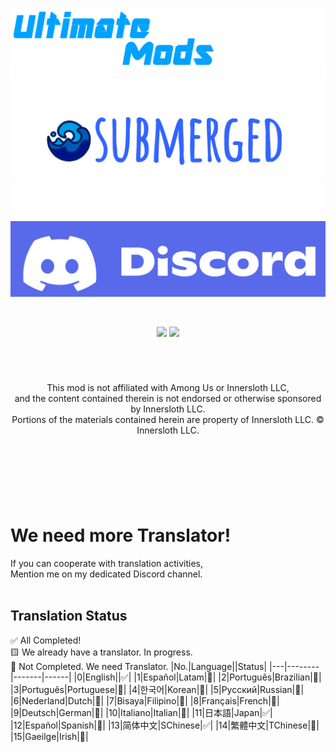 [![Logo](./Images/UltimateModsWiki.png)](https://github.com/Dekokiyo/UltimateMods/wiki)
[![Submerged](./Images/Submerged.png)](https://github.com/SubmergedAmongUs/Submerged)
[![Discord](./Images/Discord.png)](https://discord.gg/hNs7fB5ABQ)

<br>
<p align="center">
<a href="https://github.com/DekoKiyo/UltimateMods/releases/"><img src="https://badgen.net/github/release/Dekokiyo/UltimateMods"></a>
<a href="https://github.com/DekoKiyo/UltimateMods/releases/"><img src="https://badgen.net/github/assets-dl/Dekokiyo/UltimateMods"></a>
</p>
<br>

#
<p align="center">
This mod is not affiliated with Among Us or Innersloth LLC,
<br>and the content contained therein is not endorsed or otherwise sponsored by Innersloth LLC.
<br>Portions of the materials contained herein are property of Innersloth LLC. © Innersloth LLC.
</p>
<br>

#
<br>
<br>

# We need more **Translator**!
If you can cooperate with translation activities,<br>
Mention me on my dedicated Discord channel.<br>
<br>

## Translation Status
✅ All Completed!<br>
🟨 We already have a translator. In progress.<br>
🛑 Not Completed. We need Translator.
|No.|Language||Status|
|---|--------|-------|------|
|0|English||✅|
|1|Español|Latam|🛑|
|2|Português|Brazilian|🛑|
|3|Português|Portuguese|🛑|
|4|한국어|Korean|🛑|
|5|Русский|Russian|🛑|
|6|Nederland|Dutch|🛑|
|7|Bisaya|Filipino|🛑|
|8|Français|French|🛑|
|9|Deutsch|German|🛑|
|10|Italiano|Italian|🛑|
|11|日本語|Japan|✅|
|12|Español|Spanish|🛑|
|13|简体中文|SChinese|✅|
|14|繁體中文|TChinese|🛑|
|15|Gaeilge|Irish|🛑|